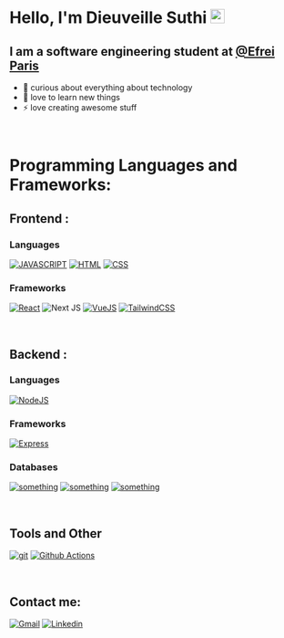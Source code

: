 # Hello, I'm Dieuveille Suthi <img src="https://media.giphy.com/media/hvRJCLFzcasrR4ia7z/giphy.gif" width="25px"></a>

## I am a software engineering student at [@Efrei Paris](https://efrei.fr/) 

- 🤔 curious about everything about technology
- 📖 love to learn new things 
- ⚡ love creating awesome stuff


<br /> 


# Programming Languages and Frameworks:

## Frontend :
### Languages
[![JAVASCRIPT](https://img.shields.io/badge/javascript%20-%23323330.svg?&style=for-the-badge&logo=javascript&logoColor=blue)]()
[![HTML](https://img.shields.io/badge/html5%20-%23E34F26.svg?&style=for-the-badge&logo=html5&logoColor=brightgreen)]()
[![CSS](https://img.shields.io/badge/css3%20-%231572B6.svg?&style=for-the-badge&logo=css3&logoColor=white)]()



### Frameworks
[![React](https://img.shields.io/badge/react%20-%2320232a.svg?&style=for-the-badge&logo=react&logoColor=%2361DAFB)]()
![Next JS](https://img.shields.io/badge/Next-black?style=for-the-badge&logo=next.js&logoColor=white)
[![VueJS](https://img.shields.io/badge/vuejs%20-%2335495e.svg?&style=for-the-badge&logo=vue.js&logoColor=%234FC08D)]()
[![TailwindCSS](https://img.shields.io/badge/tailwindcss%20-%2338B2AC.svg?&style=for-the-badge&logo=tailwind-css&logoColor=white)]()


<br /> 

## Backend :
 
### Languages
[![NodeJS](https://img.shields.io/badge/node.js%20-%2343853D.svg?&style=for-the-badge&logo=node.js&logoColor=white)]()



### Frameworks
[![Express](https://img.shields.io/badge/express-%234ea94b.svg?logo=express&style=for-the-badge)]()

### Databases
[![something](https://img.shields.io/badge/MongoDB-%234ea94b.svg?&style=for-the-badge&logo=mongodb&logoColor=white)]()
[![something](https://img.shields.io/badge/postgres-%23316192.svg?&style=for-the-badge&logo=postgresql&logoColor=white)]()
[![something](https://img.shields.io/badge/mysql-%2300f.svg?&style=for-the-badge&logo=mysql&logoColor=white)]() 


<br /> 

## Tools and Other

[![git](https://img.shields.io/badge/git%20-%23F05033.svg?&style=for-the-badge&logo=git&logoColor=white)]()
[![Github Actions](https://img.shields.io/badge/github%20actions%20-%232671E5.svg?&style=for-the-badge&logo=github%20actions&logoColor=white)]()

<br />

## Contact me:
[![Gmail](https://img.shields.io/badge/gmail-D14836?&style=for-the-badge&logo=gmail&logoColor=white)](mailto:mdieuveillesuthi@gmail.com)
[![Linkedin](https://img.shields.io/badge/linkedin-%230077B5.svg?&style=for-the-badge&logo=linkedin&logoColor=white)](https://www.linkedin.com/in/dieuveille-suthi-mpounkouo/)

